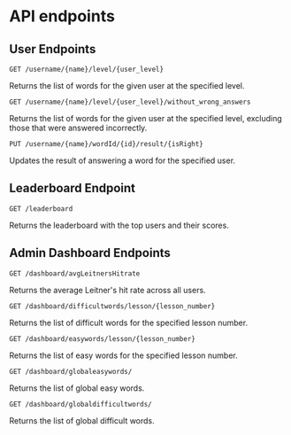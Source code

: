 # API endpoints

## User Endpoints

`GET /username/{name}/level/{user_level}`

Returns the list of words for the given user at the specified level.

`GET /username/{name}/level/{user_level}/without_wrong_answers`

Returns the list of words for the given user at the specified level, excluding those that were answered incorrectly.

`PUT /username/{name}/wordId/{id}/result/{isRight}`

Updates the result of answering a word for the specified user.

## Leaderboard Endpoint

`GET /leaderboard`

Returns the leaderboard with the top users and their scores.

## Admin Dashboard Endpoints

`GET /dashboard/avgLeitnersHitrate`

Returns the average Leitner's hit rate across all users.

`GET /dashboard/difficultwords/lesson/{lesson_number}`

Returns the list of difficult words for the specified lesson number.

`GET /dashboard/easywords/lesson/{lesson_number}`

Returns the list of easy words for the specified lesson number.

`GET /dashboard/globaleasywords/`

Returns the list of global easy words.

`GET /dashboard/globaldifficultwords/`

Returns the list of global difficult words.
